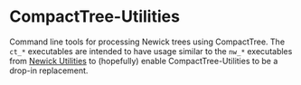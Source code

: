 # CompactTree-Utilities
Command line tools for processing Newick trees using CompactTree. The `ct_*` executables are intended to have usage similar to the `nw_*` executables from [Newick Utilities](https://github.com/tjunier/newick_utils) to (hopefully) enable CompactTree-Utilities to be a drop-in replacement.

